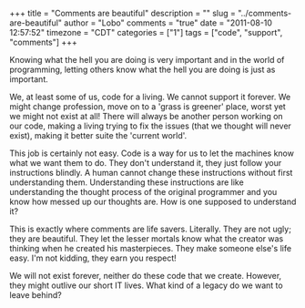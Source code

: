 +++
title = "Comments are beautiful"
description = ""
slug = "../comments-are-beautiful"
author = "Lobo"
comments = "true"
date = "2011-08-10 12:57:52"
timezone = "CDT"
categories = ["1"]
tags = ["code", "support", "comments"]
+++

Knowing what the hell you are doing is very important and in the world of programming, letting others know what the hell you are doing is just as important.

We, at least some of us, code for a living. We cannot support it forever. We might change profession, move on to a 'grass is greener' place, worst yet we might not exist at all! There will always be another person working on our code, making a living trying to fix the issues (that we thought will never exist), making it better suite the 'current world'.

This job is certainly not easy. Code is a way for us to let the machines know what we want them to do. They don't understand it, they just follow your instructions blindly. A human cannot change these instructions without first understanding them. Understanding these instructions are like understanding the thought process of the original programmer and you know how messed up our thoughts are. How is one supposed to understand it?

This is exactly where comments are life savers. Literally. They are not ugly; they are beautiful. They let the lesser mortals know what the creator was thinking when he created his masterpieces. They make someone else's life easy. I'm not kidding, they earn you respect!

We will not exist forever, neither do these code that we create. However, they might outlive our short IT lives. What kind of a legacy do we want to leave behind?   
